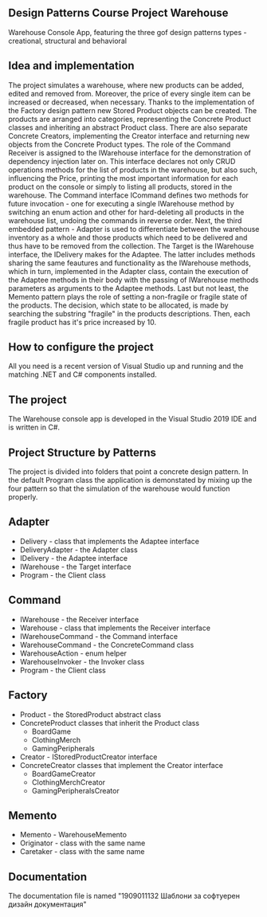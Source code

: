 ## Design Patterns Course Project Warehouse
Warehouse Console App, featuring the three gof design patterns types - creational, structural and behavioral 

## Idea and implementation

The project simulates a warehouse, where new products can be added, edited and removed from. Moreover, the price of every single item can be increased or decreased, when necessary.
Thanks to the implementation of the Factory design pattern new Stored Product objects can be created. The products are arranged into categories, representing the Concrete Product classes and
inheriting an abstract Product class. There are also separate Concrete Creators, implementing the Creator interface and returning new objects from the Concrete Product types. The role of the 
Command Receiver is assigned to the IWarehouse interface for the demonstration of dependency injection later on. This interface declares not only CRUD operations methods for the list of products in
the warehouse, but also such, influencing the Price, printing the most important information for each product on the console or simply to listing all products, stored in the warehouse.
The Command interface ICommand defines two methods for future invocation - one for executing a single IWarehouse method by switching an enum action and other for hard-deleting all products
in the warehouse list, undoing the commands in reverse order. Next, the third embedded pattern - Adapter is used to differentiate between the warehouse inventory as a whole and those products
which need to be delivered and thus have to be removed from the collection. The Target is the IWarehouse interface, the IDelivery makes for the Adaptee. The latter includes methods sharing
the same feautures and functionality as the IWarehouse methods, which in turn, implemented in the Adapter class, contain the execution of the Adaptee methods in their body with the passing of IWarehouse methods parameters
as arguments to the Adaptee methods. Last but not least, the Memento pattern plays the role of setting a non-fragile or fragile state of the products. The decision, which state to be allocated, is made
by searching the substring "fragile" in the products descriptions. Then, each fragile product has it's price increased by 10. 

## How to configure the project

All you need is a recent version of Visual Studio up and running and the matching .NET and C# components installed.

## The project

The Warehouse console app is developed in the Visual Studio 2019 IDE and is written in C#. 

## Project Structure by Patterns

The project is divided into folders that point a concrete design pattern. In the default Program class the application is demonstated by mixing up the four pattern so that the simulation
of the warehouse would function properly.

## Adapter
  - Delivery - class that implements the Adaptee interface
  - DeliveryAdapter - the Adapter class
  - IDelivery - the Adaptee interface
  - IWarehouse - the Target interface
  - Program - the Client class
## Command
  - IWarehouse - the Receiver interface
  - Warehouse - class that implements the Receiver interface
  - IWarehouseCommand - the Command interface
  - WarehouseCommand - the ConcreteCommand class
  - WarehouseAction - enum helper
  - WarehouseInvoker - the Invoker class
  - Program - the Client class
## Factory
 - Product - the StoredProduct abstract class
 - ConcreteProduct classes that inherit the Product class
   - BoardGame
   - ClothingMerch
   - GamingPeripherals
- Creator - IStoredProductCreator interface
- ConcreteCreator classes that implement the Creator interface
  - BoardGameCreator
  - ClothingMerchCreator
  - GamingPeripheralsCreator
## Memento
 - Memento - WarehouseMemento
 - Originator - class with the same name
 - Caretaker - class with the same name
## Documentation

The documentation file is named "1909011132 Шаблони за софтуерен дизайн документация"

